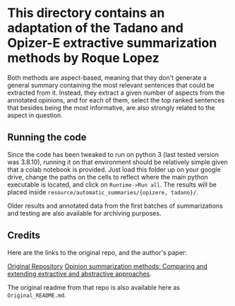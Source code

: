 # This directory contains an adaptation of the Tadano and Opizer-E extractive summarization methods by Roque Lopez

Both methods are aspect-based, meaning that they don't generate a general summary containing the most relevant sentences that could be extracted from it. Instead, they extract a given number of aspects from the annotated opinions, and for each of them, select the top ranked sentences that besides being the most informative, are also strongly related to the aspect in question.

## Running the code

Since the code has been tweaked to run on python 3 (last tested version was 3.8.10), running it on that environment should be relatively simple given that a colab notebook is provided. Just load this folder up on your google drive, change the paths on the cells to reflect where the main python executable is located, and click on `Runtime->Run all`. The results will be placed inside `resource/automatic_summaries/{opizere, tadano}/`.

Older results and annotated data from the first batches of summarizations and testing are also available for archiving purposes.

## Credits

Here are the links to the original repo, and the author's paper:

[Original Repository](https://github.com/roquelopez/opizer)
[Opinion summarization methods: Comparing and extending extractive and abstractive approaches](https://www.sciencedirect.com/science/article/pii/S0957417417300829).

The original readme from that repo is also available here as `Original_README.md`.
